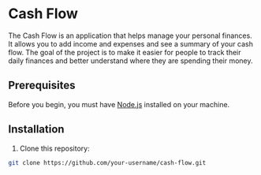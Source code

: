# Cash Flow

The Cash Flow is an application that helps manage your personal finances. It allows you to add income and expenses and see a summary of your cash flow. The goal of the project is to make it easier for people to track their daily finances and better understand where they are spending their money.

## Prerequisites

Before you begin, you must have [Node.js](https://nodejs.org/) installed on your machine.

## Installation

1. Clone this repository:

```sh
git clone https://github.com/your-username/cash-flow.git
